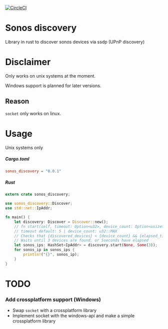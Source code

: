 [![CircleCI](https://circleci.com/gh/Chabare/sonos_discovery.svg?style=svg)](https://circleci.com/gh/Chabare/sonos_discovery)

# Sonos discovery
Library in rust to discover sonos devices via ssdp (UPnP discovery)

# Disclaimer
Only works on unix systems at the moment.

Windows support is planned for later versions.

## Reason
`socket` only works on linux.

# Usage
Unix systems only

##### Cargo.toml
```toml
sonos_discovery = "0.0.1"
```

##### Rust
```rust
extern crate sonos_discovery;

use sonos_discovery::Discover;
use std::net::IpAddr;

fn main() {
    let discovery: Discover = Discover::new();
    // fn start(self, timeout: Option<u32>, device_count: Option<usize>)
    // timeout default: 5 | device_count: u32::MAX
    // Checks that {discovered_devices} < {device_count} && {elapsed_time} < {timeout}
    // Waits until 3 devices are found, or 5seconds have elapsed
    let sonos_ips: HashSet<IpAddr> = discovery.start(None, Some(3));
    for sonos_ip in sonos_ips {
        println!("{}", sonos_ip);
    }
}
```

# TODO
### Add crossplatform support (Windows)
- Swap `socket` with a crossplatform library
- Implement socket with the windows-api and make a simple crossplatform library
